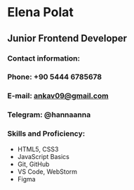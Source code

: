 # Elena Polat
## Junior Frontend Developer
### Contact information:
### Phone: +90 5444 6785678
### E-mail: ankav09@gmail.com
### Telegram: @hannaanna
### Skills and Proficiency:
* HTML5, CSS3
* JavaScript Basics
* Git, GitHub
* VS Code, WebStorm
* Figma